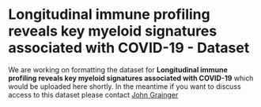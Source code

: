 # Longitudinal immune profiling reveals key myeloid signatures associated with COVID-19 - Dataset
We are working on formatting the dataset for **Longitudinal immune profiling reveals key myeloid signatures associated with COVID-19** which would be uploaded here shortly. In the meantime if you want to discuss access to this dataset please contact [John Grainger](mailto:john.grainger-2@manchester.ac.uk) 
